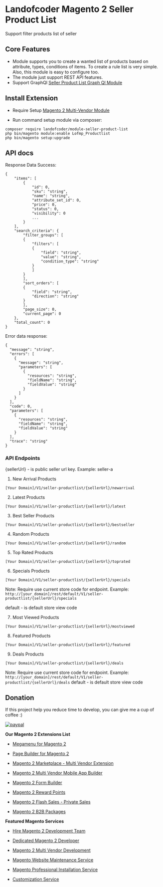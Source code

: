 # Landofcoder Magento 2 Seller Product List
Support filter products list of seller

## Core Features
- Module supports you to create a wanted list of products based on attribute, types, conditions of items.
To create a rule list is very simple. Also, this module is easy to configure too.
- The module just support REST API features.
- Support GraphQl [Seller Product List Graph Ql Module](https://github.com/landofcoder/module-seller-product-list-graph-ql)

## Install Extension

- Require Setup [Magento 2 Multi-Vendor Module](https://landofcoder.com/magento-2-marketplace-extension.html/)

- Run command setup module via composer:

```
composer require landofcoder/module-seller-product-list
php bin/magento module:enable Lofmp_Productlist
php bin/magento setup:upgrade

```

## API docs

Response Data Success: 
```
{
    "items": [
        {
            "id": 0,
            "sku": "string",
            "name": "string",
            "attribute_set_id": 0,
            "price": 0,
            "status": 0,
            "visibility": 0
            ...
        }
    ],
    "search_criteria": {
        "filter_groups": [
        {
            "filters": [
            {
                "field": "string",
                "value": "string",
                "condition_type": "string"
            }
            ]
        }
        ],
        "sort_orders": [
        {
            "field": "string",
            "direction": "string"
        }
        ],
        "page_size": 0,
        "current_page": 0
    },
    "total_count": 0
}
```

Error data response:
```
{
  "message": "string",
  "errors": [
    {
      "message": "string",
      "parameters": [
        {
          "resources": "string",
          "fieldName": "string",
          "fieldValue": "string"
        }
      ]
    }
  ],
  "code": 0,
  "parameters": [
    {
      "resources": "string",
      "fieldName": "string",
      "fieldValue": "string"
    }
  ],
  "trace": "string"
}
```

### API Endpoints

{sellerUrl} - is public seller url key. Example: seller-a

1. New Arrival Products

``[Your Domain]/V1/seller-productlist/{sellerUrl}/newarrival``

2. Latest Products

``[Your Domain]/V1/seller-productlist/{sellerUrl}/latest``

3. Best Seller Products

``[Your Domain]/V1/seller-productlist/{sellerUrl}/bestseller``

4. Random Products

``[Your Domain]/V1/seller-productlist/{sellerUrl}/random``

5. Top Rated Products

``[Your Domain]/V1/seller-productlist/{sellerUrl}/toprated``

6. Specials Products

``[Your Domain]/V1/seller-productlist/{sellerUrl}/specials``

Note: Require use current store code for endpoint.
Example: ``http://[your_domain]/rest/default/V1/seller-productlist/{sellerUrl}/specials``

default - is default store view code

7. Most Viewed Products

``[Your Domain]/V1/seller-productlist/{sellerUrl}/mostviewed``

8. Featured Products

``[Your Domain]/V1/seller-productlist/{sellerUrl}/featured``

9. Deals Products

``[Your Domain]/V1/seller-productlist/{sellerUrl}/deals``

Note: Require use current store code for endpoint.
Example: ``http://[your_domain]/rest/default/V1/seller-productlist/{sellerUrl}/deals``
default - is default store view code


## Donation

If this project help you reduce time to develop, you can give me a cup of coffee :) 

[![paypal](https://www.paypalobjects.com/en_US/i/btn/btn_donateCC_LG.gif)](https://www.paypal.com/paypalme/allorderdesk)


**Our Magento 2 Extensions List**

* [Megamenu for Magento 2](https://landofcoder.com/magento-2-mega-menu-pro.html/)

* [Page Builder for Magento 2](https://landofcoder.com/magento-2-page-builder.html/)

* [Magento 2 Marketplace - Multi Vendor Extension](https://landofcoder.com/magento-2-marketplace-extension.html/)

* [Magento 2 Multi Vendor Mobile App Builder](https://landofcoder.com/magento-2-multi-vendor-mobile-app.html/)

* [Magento 2 Form Builder](https://landofcoder.com/magento-2-form-builder.html/)

* [Magento 2 Reward Points](https://landofcoder.com/magento-2-reward-points.html/)

* [Magento 2 Flash Sales - Private Sales](https://landofcoder.com/magento-2-flash-sale.html)

* [Magento 2 B2B Packages](https://landofcoder.com/magento-2-b2b-extension-package.html)


**Featured Magento Services**

* [Hire Magento 2 Development Team](https://landofcoder.com/magento-2-create-online-store/)

* [Dedicated Magento 2 Developer](https://landofcoder.com/magento-support-ticket.html/)

* [Magento 2 Multi Vendor Development](https://landofcoder.com/magento-2-create-marketplace/)

* [Magento Website Maintenance Service](https://landofcoder.com/magento-2-customization-service/)

* [Magento Professional Installation Service](https://landofcoder.com/magento-2-installation-service.html)

* [Customization Service](https://landofcoder.com/magento-customization-service.html)
